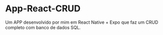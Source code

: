 # App-React-CRUD
Um APP desenvolvido por mim em React Native + Expo que faz um CRUD completo com banco de dados SQL.
